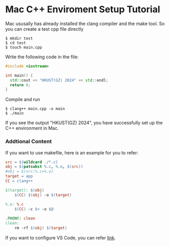 # Mac C++ Enviroment Setup Tutorial
Mac ususally has already installed the clang compiler and the make tool. So you can 
create a test cpp file directly
```shell
$ mkdir test
$ cd test
$ touch main.cpp
```
Write the following code in the file:
```cpp
#include <iostream>

int main() {
  std::cout << "HKUST(GZ) 2024" << std::endl;
  return 0;
}
```
Compile and run
```shell
$ clang++ main.cpp -o main
$ ./main
```
If you see the output "HKUST(GZ) 2024", you have successfully set up the C++ environment in Mac.

### Addtional Content
If you want to use makefile, here is an example for you to refer:
```makefile
src = $(wildcard ./*.c)  
obj = $(patsubst %.c, %.o, $(src))  
#obj = $(src:%.c=%.o)  
target = app  
CC = clang++  

$(target): $(obj)  
    $(CC) $(obj) -o $(target)  

%.o: %.c  
    $(CC) -c $< -o $@  
    
.PHONY: clean  
clean:  
    rm -rf $(obj) $(target)
```
If you want to configure VS Code, you can refer [link](https://code.visualstudio.com/docs/cpp/config-clang-mac).